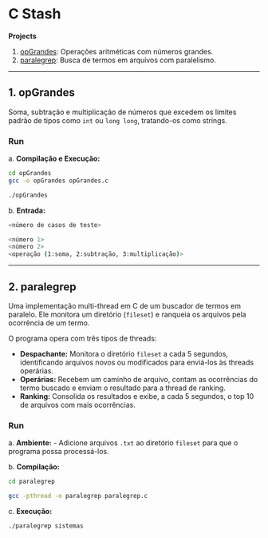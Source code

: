 # C Stash

**Projects**

1. [opGrandes](#1-opgrandes): Operações aritméticas com números grandes.
2. [paralegrep](#2-paralegrep): Busca de termos em arquivos com paralelismo.

---

## 1. opGrandes

Soma, subtração e multiplicação de números que excedem os limites padrão de tipos como `int` ou `long long`, tratando-os como strings.

### Run

a. **Compilação e Execução:**

```bash
cd opGrandes
gcc -o opGrandes opGrandes.c

./opGrandes
```

b. **Entrada:**

```bash
<número de casos de teste>

<número 1>
<número 2>
<operação (1:soma, 2:subtração, 3:multiplicação)>
```

---

## 2. paralegrep

Uma implementação multi-thread em C de um buscador de termos em paralelo. Ele monitora um diretório (`fileset`) e ranqueia os arquivos pela ocorrência de um termo.

O programa opera com três tipos de threads:

* **Despachante:** Monitora o diretório `fileset` a cada 5 segundos, identificando arquivos novos ou modificados para enviá-los às threads operárias.
* **Operárias:** Recebem um caminho de arquivo, contam as ocorrências do termo buscado e enviam o resultado para a thread de ranking.
* **Ranking:** Consolida os resultados e exibe, a cada 5 segundos, o top 10 de arquivos com mais ocorrências.

### Run

a.  **Ambiente:**
    - Adicione arquivos `.txt` ao diretório `fileset` para que o programa possa processá-los.

b.  **Compilação:**

```bash
cd paralegrep

gcc -pthread -o paralegrep paralegrep.c
```

c.  **Execução:**

```bash
./paralegrep sistemas
```

